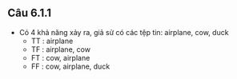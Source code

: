 ## Câu 6.1.1
- Có 4 khả năng xảy ra, giả sử có các tệp tin: airplane, cow, duck
    - TT : airplane
    - TF : airplane, cow
    - FT : cow, airplane
    - FF : cow, airplane, duck

